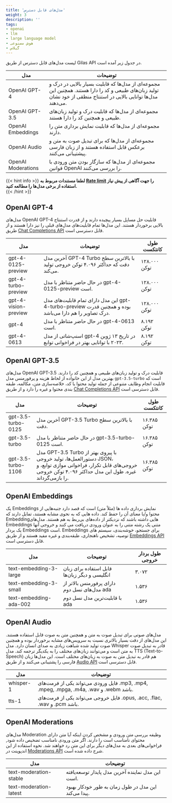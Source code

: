 ```yaml
---
title: 'مدل‌های قابل دسترس'
weight: 3
description: ''
tags:
- openai
- llm
- large language model
- هوش مصنوعی
- گیلاس
---
```


لیست مدل‌های قابل دسترس از طریق Gilas API در جدول‌ زیر آمده است.

 مدل | توضیحات
---|----------
OpenAI GPT-4 | مجموعه‌ای از مدل‌ها که قابلیت بسیار بالایی در درک و تولید زبان‌های طبیعی و کد را دارا هستند. همچنین این مدل‌ها توانایی بالایی در استنتاج منطقی از خود نشان می‌دهند.
OpenAI GPT-3.5 | مجموعه‌ای از مدل‌ها که قابلیت درک و تولید زبان‌های طبیعی و همچنین کد را دارا هستند.
OpenAI Embeddings | مجموعه‌ای از مدل‌ها که قابلیت نمایش برداری متن را دارند.
OpenAI Audio | مجموعه‌ای از مدل‌ها که برای تبدیل صوت به متن و برعکس قابل استفاده هستند و از زبان فارسی پیشتیبانی می‌کنند.
OpenAI Moderations | مجموعه‌ای از مدل‌ها که سازگار بودن متن ورودی با قوانین OpenAI را بررسی می‌کنند.

{{< hint info >}}
**لطفا مستندات مربوط به [Rate limit](/ratelimit) را جهت آگاهی از پیش‌ نیاز استفاده از برخی مدل‌ها را مطالعه کنید.**  
{{< /hint >}}

## OpenAI GPT-4

مدل‌های OpenAI GPT-4 قابلیت حل مساپل بسیار پیچیده دارند و از قدرت استنتاج بالایی برخوردار هستند. این مدل‌ها تمام قابلیت‌های مدل‌های قبلی را نیز دارا هستند و از طریق [Chat Completions API](/apis/chat-completions) قابل دسترسی است.

 مدل | توضیحات | طول کانتکست | 
---|---|---
gpt-4-0125-preview | آخرین مدل GPT-4 Turbo با بالاترین سطح دقت که حداکثر ۴.۰۹۶ توکن خروجی تولید می‌کند. | ۱۲۸.۰۰۰ توکن
gpt-4-turbo-preview | در حال حاضر متناظر با مدل gpt-4-0125-preview است. | ۱۲۸.۰۰۰ توکن
gpt-4-vision-preview | این مدل دارای تمام قابلیت‌های مدل gpt-4-turbo-preview بوده و همچنین قدرت درک تصاویر را هم دارا می‌باشد. | ۱۲۸.۰۰۰ توکن
gpt-4 | در حال حاضر متناظر با مدل gpt-4-0613 است. | ۸.۱۹۲ توکن
gpt-4-0613 | اسنپ‌شاتی از مدل gpt-4 در تاریخ ۱۳ ژوین ۲۰۲۳ با توانایی بهتر در فراخوانی توابع. | ۸.۱۹۲ توکن
 


## OpenAI GPT-3.5

مدل‌های OpenAI GPT-3.5 قابلیت درک و تولید زبان‌های طبیعی و همچنین کد را دارند. بهترین مدل از این خانواده از لحاظ هزینه و پرفورمنس مدل `gpt-3.5-turbo` است که قابلیت انجام وظایف متنوعی از جمله تولید محتوا یا کد، خلاصه‌سازی متن، مکالمه، طبقه بندی محتوا و غیره را دارد و از طریق [Chat Completions API](/apis/chat-completions) قابل دسترسی است.

 مدل | توضیحات | طول کانتکست | 
---|---|---
gpt-3.5-turbo-0125 | آخرین مدل GPT-3.5 Turbo با بالاترین سطح دقت. | ۱۶.۳۸۵ توکن
gpt-3.5-turbo | در حال حاضر متناظر با مدل gpt-3.5-turbo-0125 است. | ۱۶.۳۸۵ توکن
gpt-3.5-turbo-1106 | مدل GPT-3.5 Turbo با پیروی بهتر از دستورالعمل‌ها، تولید خروجی JSON، خروجی‌های قابل تکرار، فراخوانی موازی توابع، و غیره. طول این مدل حداکثر ۴.۰۹۶ توکن خروجی را بازمی‌گرداند. | ۱۶.۳۸۵ توکن

## OpenAI Embeddings

یک Embeddings نمایش برداری داده ها (مثلاً متن) است که قصد دارد جنبه‌هایی از محتوا و/یا معنای آن را حفظ کند. داده هایی که به نحوی مشابه هستند، تمایل دارند که Embeddingهایی داشته باشند که نزدیکتر از داده‌های بی‌ربط به هم هستند. مدل‌های Embeddings متنی یک رشته متنی را به عنوان ورودی دریافت می کنند و خروجی آنها یک بردار Embeddings است. Embedding‌s برای جستجو، خوشه‌بندی، سیستم های توصیه، تشخیص ناهنجاری، طبقه‌بندی و غیره مفید هستند و از طریق [Embeddings API](/apis/embeddings/) قابل دسترسی است.

 مدل | توضیحات | طول بردار خروجی | 
---|---|---
text-embedding-3-large | قابل استفاده برای زبان انگلیسی و دیگر زبان‌ها | ۳.۰۷۲
text-embedding-3-small | دارای پرفورمنس بالاتر از مدل‌های نسل دوم ada | ۱.۵۳۶
text-embedding-ada-002 | با قابلیت‌ترین مدل نسل دوم ada | ۱.۵۳۶

## OpenAI Audio

مدل‌های صوتی برای تبدیل صوت به متن و همچنین متن به صوت قابل استفاده هستند. این مدل‌های از دقت بسیار بالاتری نسبت به سرویس‌های مشابه برخوردار بوده و همچنین صوت تولید شده شباهت زیادی به صدای انسان دارد.
مدل Whisper قادر به تبدیل صوت به متن است و می‌توانند زبان‌های مختلف را به یکدیگر ترجمه کند.
مدل TTS (Text-to-Speech) هم قادر به تبدیل متن به صوت به زبان‌های مختلف است.
این مدل‌ها زبان فارسی را پشتیبانی می‌کنند و از طریق [Audio API](/apis/audio/) قابل دسترسی است.

 مدل | توضیحات  | 
---|---|
whisper-1 | فایل ورودی می‌تواند یکی از فرمت‌های .mp3, .mp4, .mpeg, .mpga, .m4a, .wav و .webm باشد. |
tts-1 | فایل خروجی می‌تواند یکی از فرمت‌های .opus, .acc, .flac, .wav و .pcm باشد. |

## OpenAI Moderations

مدل‌های Moderation وظیفه بررسی متن ورودی و مشخص کردن اینکه آیا متن دارای محتوای نامناسب است را دارند. اگر متن ورودی نامناسب تضخیص داده شود, فراخوانی‌های بعدی به مدل‌های دیگر برای این متن رد خواهند شد. نحوه استفاده از این اندپوینت در [Moderations API](/apis/moderations/) شرح داده شده است.

 مدل | توضیحات | 
---|---|
text-moderation-stable | این مدل نماینده آخرین مدل پایدار توسعه‌یافته است.
text-moderation-latest | این مدل در طول زمان به طور خودکار بهبود پیدا می‌کند.
